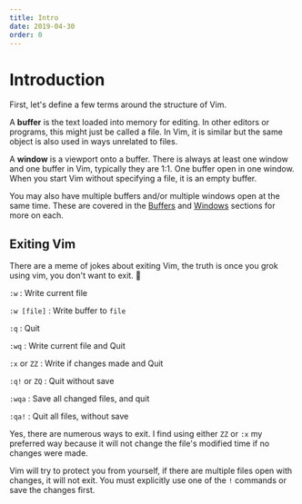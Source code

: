 ```yaml
---
title: Intro
date: 2019-04-30
order: 0
---
```


# Introduction

First, let's define a few terms around the structure of Vim.

A **buffer** is the text loaded into memory for editing. In other editors or programs, this might just be called a file. In Vim, it is similar but the same object is also used in ways unrelated to files.

A **window** is a viewport onto a buffer. There is always at least one window and one buffer in Vim, typically they are 1:1. One buffer open in one window. When you start Vim without specifying a file, it is an empty buffer.

You may also have multiple buffers and/or multiple windows open at the same time. These are covered in the [Buffers](/working-with-vim/buffers/) and [Windows](/working-with-vim/windows/) sections for more on each.

## Exiting Vim

There are a meme of jokes about exiting Vim, the truth is once you grok using vim, you don't want to exit. 🙂

`:w`
: Write current file

`:w [file]`
: Write buffer to `file`

`:q`
: Quit

`:wq`
: Write current file and Quit

`:x` or `ZZ`
: Write if changes made and Quit

`:q!` or `ZQ`
: Quit without save

`:wqa`
: Save all changed files, and quit

`:qa!`
: Quit all files, without save

Yes, there are numerous ways to exit. I find using either `ZZ` or `:x` my preferred way because it will not change the file's modified time if no changes were made.

Vim will try to protect you from yourself, if there are multiple files open with changes, it will not exit. You must explicitly use one of the `!` commands or save the changes first.

